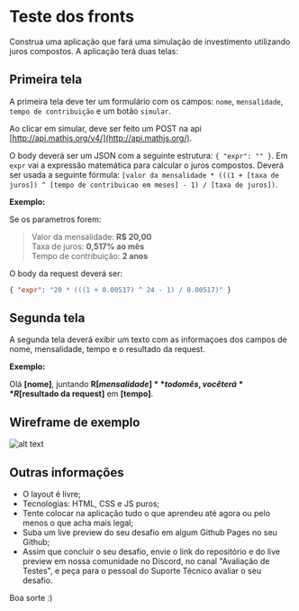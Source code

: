 # Teste dos fronts

Construa uma aplicação que fará uma simulação de investimento utilizando juros compostos. A aplicação terá duas telas:

## Primeira tela

A primeira tela deve ter um formulário com os campos: `nome`, `mensalidade`, `tempo de contribuição` e um botão `simular`.

Ao clicar em simular, deve ser feito um POST na api [http://api.mathjs.org/v4/](http://api.mathjs.org/).

O body deverá ser um JSON com a seguinte estrutura: `{ "expr": "" }`. Em `expr` vai a expressão matemática para calcular o juros compostos. Deverá  ser usada a seguinte fórmula: `[valor da mensalidade * (((1 + [taxa de juros]) ^ [tempo de contribuicao em meses] - 1) / [taxa de juros])`.

**Exemplo:**

Se os parametros forem: 

> Valor da mensalidade: **R$ 20,00**<br/>
> Taxa de juros: **0,517% ao mês**<br/>
> Tempo de contribuição: **2 anos**

O body da request deverá ser:

```json
{ "expr": "20 * (((1 + 0.00517) ^ 24 - 1) / 0.00517)" }
```

## Segunda tela

A segunda tela deverá exibir um texto com as informaçoes dos campos de nome, mensalidade, tempo e o resultado da request. 

**Exemplo:**

Olá **[nome]**, juntando **R$[mensalidade]** todo mês, você terá **R$[resultado da request]** em **[tempo]**.

## Wireframe de exemplo

![alt text](wireframe.png)

## Outras informações

- O layout é livre;
- Tecnologias: HTML, CSS e JS puros;
- Tente colocar na aplicação tudo o que aprendeu até agora ou pelo menos o que acha mais legal;
- Suba um live preview do seu desafio em algum Github Pages no seu Github;
- Assim que concluir o seu desafio, envie o link do repositório e do live preview em nossa comunidade no Discord, no canal "Avaliação de Testes", e peça para o pessoal do Suporte Técnico avaliar o seu desafio.

Boa sorte :)
